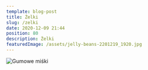 ```yaml
---
template: blog-post
title: Żelki
slug: /zelki
date: 2020-12-09 21:44
position: 80
description: Żelki
featuredImage: /assets/jelly-beans-2201219_1920.jpg
---
```

![Gumowe miśki](/assets/candies-318359_1920.jpg "Gumowe miśki")